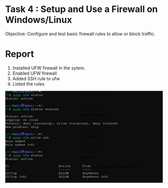 # Task 4  : Setup and Use a Firewall on Windows/Linux
 Objective: Configure and test basic firewall rules to allow or block traffic.

# Report

1. Installed UFW firewall in the sytem.
2. Enabled UFW firewall
3. Added SSH rule to ufw
4. Listed the rules

![ufw](https://github.com/hizanrahman/Elevate_Labs_Internship/blob/main/Task-04/task4.png)


